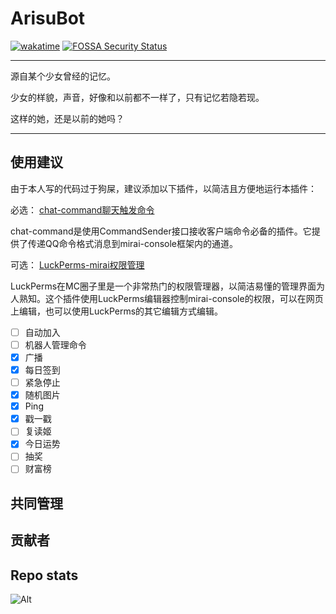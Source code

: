 # ArisuBot
[![wakatime](https://wakatime.com/badge/github/rong-xiaoli/ArisuBot.svg)](https://wakatime.com/badge/github/rong-xiaoli/ArisuBot)
[![FOSSA Security Status](https://app.fossa.com/api/projects/git%2Bgithub.com%2Frong-xiaoli%2FArisuBot.svg?type=shield&issueType=security)](https://app.fossa.com/projects/git%2Bgithub.com%2Frong-xiaoli%2FArisuBot?ref=badge_shield&issueType=security)

---
源自某个少女曾经的记忆。

少女的样貌，声音，好像和以前都不一样了，只有记忆若隐若现。

这样的她，还是以前的她吗？

---

使用建议
---
由于本人写的代码过于狗屎，建议添加以下插件，以简洁且方便地运行本插件：

必选：
[chat-command聊天触发命令](https://github.com/project-mirai/chat-command)

chat-command是使用CommandSender接口接收客户端命令必备的插件。它提供了传递QQ命令格式消息到mirai-console框架内的通道。

可选：
[LuckPerms-mirai权限管理](https://github.com/Karlatemp/LuckPerms-Mirai)

LuckPerms在MC圈子里是一个非常热门的权限管理器，以简洁易懂的管理界面为人熟知。这个插件使用LuckPerms编辑器控制mirai-console的权限，可以在网页上编辑，也可以使用LuckPerms的其它编辑方式编辑。


- [ ] 自动加入
- [ ] 机器人管理命令
- [x] 广播
- [x] 每日签到
- [ ] 紧急停止
- [x] 随机图片
- [x] Ping
- [x] 戳一戳
- [ ] 复读姬
- [x] 今日运势
- [ ] 抽奖
- [ ] 财富榜

## 共同管理

<!-- readme: collaborators -start -->
<!-- readme: collaborators -end -->

## 贡献者

<!-- readme: contributors -start -->
<!-- readme: contributors -end -->

Repo stats
---
![Alt](https://repobeats.axiom.co/api/embed/300e2c4e6d31f54014e037d44f45222a3b4e5382.svg "Repobeats analytics image")
